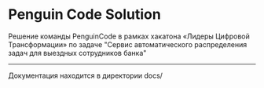 # Penguin Code Solution

Решение команды PenguinCode в рамках хакатона «Лидеры Цифровой Трансформации» по задаче "Сервис автоматического распределения задач для выездных сотрудников банка"

---

Документация находится в директории docs/
